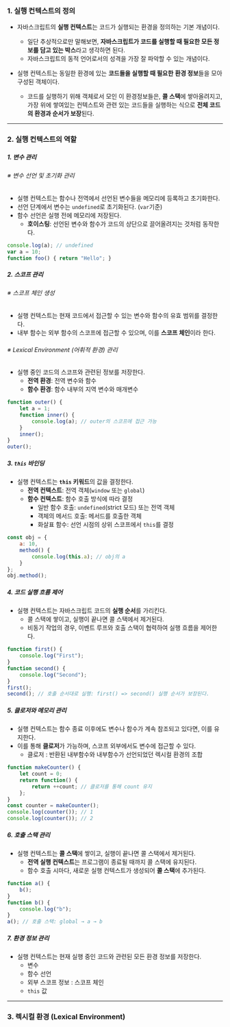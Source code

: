 
### 1. 실행 컨텍스트의 정의

- 자바스크립트의 **실행 컨텍스트**는 코드가 실행되는 환경을 정의하는 기본 개념이다.
	- 일단 추상적으로만 말해보면, **자바스크립트가 코드를 실행할 때 필요한 모든 정보를 담고 있는 박스**라고 생각하면 된다.
	- 자바스크립트의 동적 언어로서의 성격을 가장 잘 파악할 수 있는 개념이다.

- 실행 컨텍스트는 동일한 환경에 있는 **코드들을 실행할 때 필요한** **환경 정보**들을 모아 구성된 객체이다.
	- 코드를 실행하기 위해 객체로서 모인 이 환경정보들은, **콜 스택**에 쌓아올려지고, 가장 위에 쌓여있는 컨텍스트와 관련 있는 코드들을 실행하는 식으로 **전체 코드의 환경과 순서가 보장**된다.

---
### 2. 실행 컨텍스트의 역할

##### 1. 변수 관리
###### ※ 변수 선언 및 초기화 관리
- 실행 컨텍스트는 함수나 전역에서 선언된 변수들을 메모리에 등록하고 초기화한다.
- 선언 단계에서 변수는 `undefined`로 초기화된다. (`var`기준)
- 함수 선언은 실행 전에 메모리에 저장된다.
    - **호이스팅**: 선언된 변수와 함수가 코드의 상단으로 끌어올려지는 것처럼 동작한다.

```js
console.log(a); // undefined
var a = 10;
function foo() { return "Hello"; }
```

##### 2. 스코프 관리
###### ※ 스코프 체인 생성
- 실행 컨텍스트는 현재 코드에서 접근할 수 있는 변수와 함수의 유효 범위를 결정한다.
- 내부 함수는 외부 함수의 스코프에 접근할 수 있으며, 이를 **스코프 체인**이라 한다.

###### ※ Lexical Environment (어휘적 환경) 관리
- 실행 중인 코드의 스코프와 관련된 정보를 저장한다.
    - **전역 환경**: 전역 변수와 함수
    - **함수 환경**: 함수 내부의 지역 변수와 매개변수

```js
function outer() {
    let a = 1;
    function inner() {
        console.log(a); // outer의 스코프에 접근 가능
    }
    inner();
}
outer();
```

##### 3. `this` 바인딩

- 실행 컨텍스트는 **`this` 키워드**의 값을 결정한다.
	- **전역 컨텍스트**: 전역 객체(`window` 또는 `global`)
	- **함수 컨텍스트**: 함수 호출 방식에 따라 결정
	    - 일반 함수 호출: `undefined`(strict 모드) 또는 전역 객체
	    - 객체의 메서드 호출: 메서드를 호출한 객체
	    - 화살표 함수: 선언 시점의 상위 스코프에서 `this`를 결정

```js
const obj = {
    a: 10,
    method() {
        console.log(this.a); // obj의 a
    }
};
obj.method();
```

##### 4. 코드 실행 흐름 제어

- 실행 컨텍스트는 자바스크립트 코드의 **실행 순서**를 가리킨다.
	- 콜 스택에 쌓이고, 실행이 끝나면 콜 스택에서 제거된다.
	- 비동기 작업의 경우, 이벤트 루프와 호출 스택이 협력하여 실행 흐름을 제어한다.

```js
function first() {
    console.log("First");
}
function second() {
    console.log("Second");
}
first();
second(); // 호출 순서대로 실행: first() => second() 실행 순서가 보장된다.
```

##### 5. 클로저와 메모리 관리

- 실행 컨텍스트는 함수 종료 이후에도 변수나 함수가 계속 참조되고 있다면, 이를 유지한다.
- 이를 통해 **클로저**가 가능하며, 스코프 외부에서도 변수에 접근할 수 있다.
	- 클로저 : 반환된 내부함수와 내부함수가 선언되었던 렉시컬 환경의 조합

```js
function makeCounter() {
    let count = 0;
    return function() {
        return ++count; // 클로저를 통해 count 유지
    };
}
const counter = makeCounter();
console.log(counter()); // 1
console.log(counter()); // 2
```

##### 6. 호출 스택 관리

- 실행 컨텍스트는 **콜 스택**에 쌓이고, 실행이 끝나면 콜 스택에서 제거된다.
	- **전역 실행 컨텍스트**는 프로그램이 종료될 때까지 콜 스택에 유지된다.
	- 함수 호출 시마다, 새로운 실행 컨텍스트가 생성되어 **콜 스택**에 추가된다.

```js
function a() {
    b();
}
function b() {
    console.log("b");
}
a(); // 호출 스택: global → a → b
```

##### 7. 환경 정보 관리

- 실행 컨텍스트는 현재 실행 중인 코드와 관련된 모든 환경 정보를 저장한다.
	- 변수
	- 함수 선언
	- 외부 스코프 정보 : 스코프 체인
	- `this` 값

---
### 3. 렉시컬 환경 (Lexical Environment)

